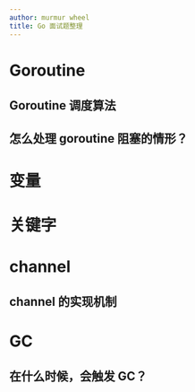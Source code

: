```yaml
---
author: murmur wheel
title: Go 面试题整理
---
```


# Goroutine

## Goroutine 调度算法

## 怎么处理 goroutine 阻塞的情形？

# 变量

# 关键字

# channel

## channel 的实现机制

# GC

## 在什么时候，会触发 GC？
